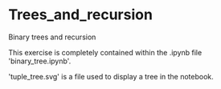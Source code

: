 # Trees_and_recursion
Binary trees and recursion

This exercise is completely contained within the .ipynb file 'binary_tree.ipynb'. 

'tuple_tree.svg' is a file used to display a tree in the notebook.
